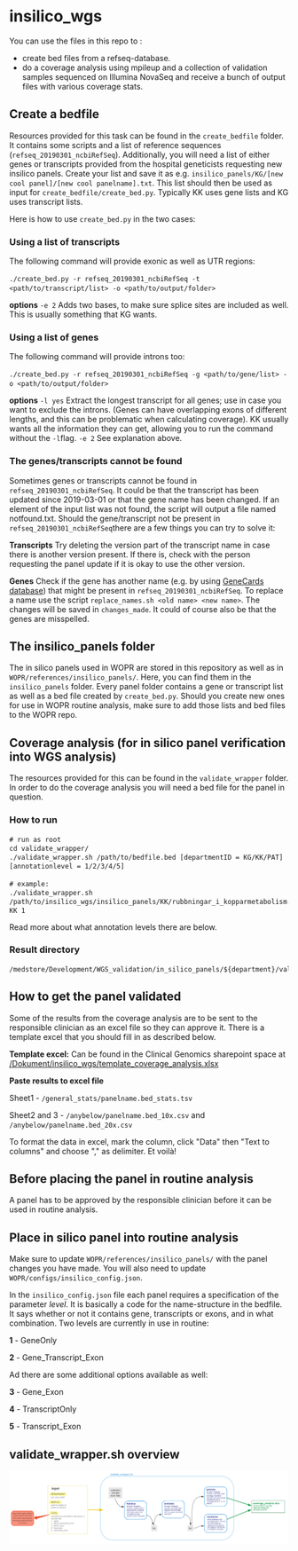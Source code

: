 # insilico\_wgs

You can use the files in this repo to :

* create bed files from a refseq-database.
* do a coverage analysis using mpileup and a collection of validation samples sequenced on Illumina NovaSeq and receive a bunch of output files with various coverage stats.

## Create a bedfile 

Resources provided for this task can be found in the `create_bedfile` folder. It contains some scripts and a list of reference sequences (`refseq_20190301_ncbiRefSeq`). Additionally, you will need a list of either genes or transcripts provided from the hospital geneticists requesting new insilico panels. Create your list and save it as e.g. `insilico_panels/KG/[new cool panel]/[new cool panelname].txt`. This list should then be used as input for `create_bedfile/create_bed.py`. Typically KK uses gene lists and KG uses transcript lists.

Here is how to use `create_bed.py` in the two cases:

### Using a list of transcripts

The following command will provide exonic as well as UTR regions:

`./create_bed.py -r refseq_20190301_ncbiRefSeq -t <path/to/transcript/list> -o <path/to/output/folder>`

**options**
`-e 2`  Adds two bases, to make sure splice sites are included as well. This is usually something that KG wants.

### Using a list of genes
The following command will provide introns too:

`./create_bed.py -r refseq_20190301_ncbiRefSeq -g <path/to/gene/list> -o <path/to/output/folder>`

**options**
`-l yes`  Extract the longest transcript for all genes; use in case you want to exclude the introns. (Genes can have overlapping exons of different lengths, and this can be problematic when calculating coverage). KK usually wants all the information they can get, allowing you to run the command without the `-l`flag.
`-e 2` See explanation above.

### The genes/transcripts cannot be found
Sometimes genes or transcripts cannot be found in `refseq_20190301_ncbiRefSeq`. It could be that the transcript has been updated since 2019-03-01 or that the gene name has been changed. If an element of the input list was not found, the script will output a file named notfound.txt. Should the gene/transcript not be present in `refseq_20190301_ncbiRefSeq`there are a few things you can try to solve it:

**Transcripts**
Try deleting the version part of the transcript name in case there is another version present. If there is, check with the person requesting the panel update if it is okay to use the other version.

**Genes**
Check if the gene has another name (e.g. by using [GeneCards database](https://www.genecards.org)) that might be present in `refseq_20190301_ncbiRefSeq`. To replace a name use the script `replace_names.sh <old name> <new name>`. The changes will be saved in `changes_made`. It could of course also be that the genes are misspelled.
<br />

## The insilico\_panels folder

The in silico panels used in WOPR are stored in this repository as well as in `WOPR/references/insilico_panels/`. Here, you can find them in the `insilico_panels` folder. Every panel folder contains a gene or transcript list as well as a bed file created by `create_bed.py`. Should you create new ones for use in WOPR routine analysis, make sure to add those lists and bed files to the WOPR repo. 
<br />

## Coverage analysis (for in silico panel verification into WGS analysis)

The resources provided for this can be found in the `validate_wrapper` folder. In order to do the coverage analysis you will need a bed file for the panel in question.

### How to run
```
# run as root
cd validate_wrapper/
./validate_wrapper.sh /path/to/bedfile.bed [departmentID = KG/KK/PAT] [annotationlevel = 1/2/3/4/5]

# example:
./validate_wrapper.sh /path/to/insilico_wgs/insilico_panels/KK/rubbningar_i_kopparmetabolism.v1.0/rubbningar_i_kopparmetabolism.v1.0.bed KK 1
```
Read more about what annotation levels there are below.

### Result directory
```
/medstore/Development/WGS_validation/in_silico_panels/${department}/validate/panels/
```

## How to get the panel validated
Some of the results from the coverage analysis are to be sent to the responsible clinician as an excel file so they can approve it. There is a template excel that you should fill in as described below.

**Template excel:** Can be found in the Clinical Genomics sharepoint space at [/Dokument/insilico_wgs/template_coverage_analysis.xlsx](https://gunet.sharepoint.com/:x:/s/sy-grp-cgg/EfflqHrzqllKsml24AZQmBkB0-aVjsnp8L-3pde8gzXhYw?e=l7MpUK)

**Paste results to excel file**

Sheet1 - `/general_stats/panelname.bed_stats.tsv`

Sheet2 and 3 - `/anybelow/panelname.bed_10x.csv` and `/anybelow/panelname.bed_20x.csv`

To format the data in excel, mark the column, click "Data" then "Text to columns" and choose "," as delimiter. Et voilà!
<br /> 


## Before placing the panel in routine analysis
A panel has to be approved by the responsible clinician before it can be used in routine analysis.
<br /> 


## Place in silico panel into routine analysis

Make sure to update `WOPR/references/insilico_panels/` with the panel changes you have made. You will also need to update `WOPR/configs/insilico_config.json`. 

In the `insilico_config.json` file each panel requires a specification of the parameter *level*. It is basically a code for the name-structure in the bedfile. It says whether or not it contains gene, transcripts or exons, and in what combination. Two levels are currently in use in routine:

**1** - GeneOnly 

**2** - Gene\_Transcript\_Exon

Ad there are some additional options available as well:

**3** - Gene\_Exon

**4** - TranscriptOnly

**5** - Transcript\_Exon


## validate\_wrapper.sh overview
![](validate_wrapper_overview.jpg)
